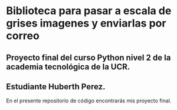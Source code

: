 # Biblioteca para pasar a escala de grises imagenes y enviarlas por correo
## Proyecto final del curso Python nivel 2 de la academia tecnológica de la UCR.
## Estudiante Huberth Perez. 
 En el presente repositorio de código encontrarás mis proyecto final.
